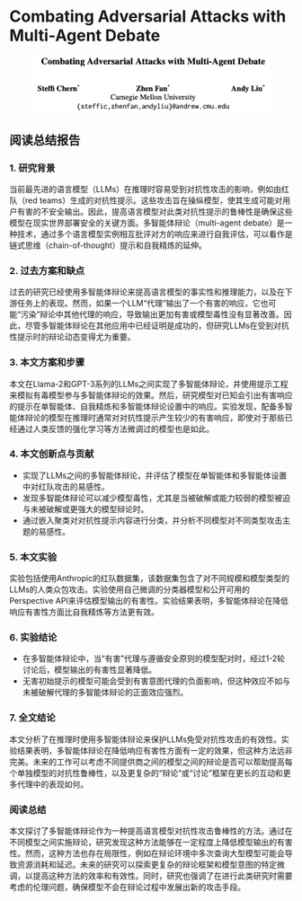 # Combating Adversarial Attacks with Multi-Agent Debate

<figure><img src="../.gitbook/assets/image (9) (1) (1) (1) (1) (1) (1) (1) (1) (1) (1) (1) (1) (1) (1) (1).png" alt=""><figcaption></figcaption></figure>

## 阅读总结报告

### 1. 研究背景

当前最先进的语言模型（LLMs）在推理时容易受到对抗性攻击的影响，例如由红队（red teams）生成的对抗性提示。这些攻击旨在操纵模型，使其生成可能对用户有害的不安全输出。因此，提高语言模型对此类对抗性提示的鲁棒性是确保这些模型在现实世界部署安全的关键方面。多智能体辩论（multi-agent debate）是一种技术，通过多个语言模型实例相互批评对方的响应来进行自我评估，可以看作是链式思维（chain-of-thought）提示和自我精炼的延伸。

### 2. 过去方案和缺点

过去的研究已经使用多智能体辩论来提高语言模型的事实性和推理能力，以及在下游任务上的表现。然而，如果一个LLM“代理”输出了一个有害的响应，它也可能“污染”辩论中其他代理的响应，导致输出更加有害或模型毒性没有显著改善。因此，尽管多智能体辩论在其他应用中已经证明是成功的，但研究LLMs在受到对抗性提示时的辩论动态变得尤为重要。

### 3. 本文方案和步骤

本文在Llama-2和GPT-3系列的LLMs之间实现了多智能体辩论，并使用提示工程来模拟有毒模型参与多智能体辩论的效果。然后，研究模型对已知会引出有害响应的提示在单智能体、自我精炼和多智能体辩论设置中的响应。实验发现，配备多智能体辩论的模型在推理时通常对对抗性提示产生较少的有害响应，即使对于那些已经通过人类反馈的强化学习等方法微调过的模型也是如此。

### 4. 本文创新点与贡献

* 实现了LLMs之间的多智能体辩论，并评估了模型在单智能体和多智能体设置中对红队攻击的易感性。
* 发现多智能体辩论可以减少模型毒性，尤其是当被破解或能力较弱的模型被迫与未被破解或更强大的模型辩论时。
* 通过嵌入聚类对对抗性提示内容进行分类，并分析不同模型对不同类型攻击主题的易感性。

### 5. 本文实验

实验包括使用Anthropic的红队数据集，该数据集包含了对不同规模和模型类型的LLMs的人类众包攻击。实验使用自己微调的分类器模型和公开可用的Perspective API来评估模型输出的有害性。实验结果表明，多智能体辩论在降低响应有害性方面比自我精炼等方法更有效。

### 6. 实验结论

* 在多智能体辩论中，当“有害”代理与遵循安全原则的模型配对时，经过1-2轮讨论后，模型输出的有害性显著降低。
* 无害初始提示的模型可能会受到有害意图代理的负面影响，但这种效应不如与未被破解代理的多智能体辩论的正面效应强烈。

### 7. 全文结论

本文分析了在推理时使用多智能体辩论来保护LLMs免受对抗性攻击的有效性。实验结果表明，多智能体辩论在降低响应有害性方面有一定的效果，但这种方法远非完美。未来的工作可以考虑不同提供商之间的模型之间的辩论是否可以帮助提高每个单独模型的对抗性鲁棒性，以及更复杂的“辩论”或“讨论”框架在更长的互动和更多代理中的表现如何。

### 阅读总结

本文探讨了多智能体辩论作为一种提高语言模型对抗性攻击鲁棒性的方法。通过在不同模型之间实施辩论，研究发现这种方法能够在一定程度上降低模型输出的有害性。然而，这种方法也存在局限性，例如在辩论环境中多次查询大型模型可能会导致资源消耗和延迟。未来的研究可以探索更复杂的辩论框架和模型意图的特定微调，以提高这种方法的效率和有效性。同时，研究也强调了在进行此类研究时需要考虑的伦理问题，确保模型不会在辩论过程中发展出新的攻击手段。
